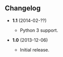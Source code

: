 Changelog
---------

- **1.1** (2014-02-??)

  - Python 3 support.

- **1.0** (2013-12-06)

  - Initial release.
